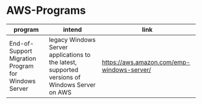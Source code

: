 # AWS-Programs

| program    | intend | link |
| -------- | ------- | ------- |
| End-of-Support Migration Program for Windows Server  | legacy Windows Server applications to the latest, supported versions of Windows Server on AWS    | https://aws.amazon.com/emp-windows-server/ |
